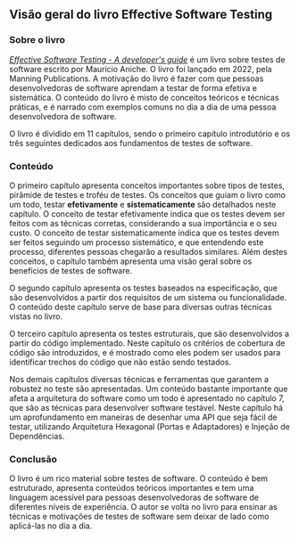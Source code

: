 ## Visão geral do livro Effective Software Testing

### Sobre o livro
[*Effective Software Testing - A developer's guide*](https://www.manning.com/books/effective-software-testing) é um livro sobre testes de software escrito por Maurício Aniche. O livro foi lançado em 2022, pela Manning Publications. A motivação do livro é fazer com que pessoas desenvolvedoras de software aprendam a testar de forma efetiva e sistemática. O conteúdo do livro é misto de conceitos teóricos e técnicas práticas, e é narrado com exemplos comuns no dia a dia de uma pessoa desenvolvedora de software.

O livro é dividido em 11 capítulos, sendo o primeiro capítulo introdutório e os três seguintes dedicados aos fundamentos de testes de software.

### Conteúdo

O primeiro capítulo apresenta conceitos importantes sobre tipos de testes, pirâmide de testes e troféu de testes. Os conceitos que guiam o livro como um todo, testar **efetivamente** e **sistematicamente** são detalhados neste capítulo. O conceito de testar efetivamente indica que os testes devem ser feitos com as técnicas corretas, considerando a sua importância e o seu custo. O conceito de testar sistematicamente indica que os testes devem ser feitos seguindo um processo sistemático, e que entendendo este processo, diferentes pessoas chegarão a resultados similares. Além destes conceitos, o capítulo também apresenta uma visão geral sobre os benefícios de testes de software.

O segundo capítulo apresenta os testes baseados na especificação, que são desenvolvidos a partir dos requisitos de um sistema ou funcionalidade. O conteúdo deste capítulo serve de base para diversas outras técnicas vistas no livro. 

O terceiro capítulo apresenta os testes estruturais, que são desenvolvidos a partir do código implementado. Neste capítulo os critérios de cobertura de código são introduzidos, e é mostrado como eles podem ser usados para identificar trechos do código que não estão sendo testados. 

Nos demais capítulos diversas técnicas e ferramentas que garantem a robustez no teste são apresentadas. Um conteúdo bastante importante que afeta a arquitetura do software como um todo é apresentado no capítulo 7, que são as técnicas para desenvolver software testável. Neste capítulo há um aprofundamento em maneiras de desenhar uma API que seja fácil de testar, utilizando Arquitetura Hexagonal (Portas e Adaptadores) e Injeção de Dependências.

### Conclusão

O livro é um rico material sobre testes de software. O conteúdo é bem estruturado, apresenta conteúdos teóricos importantes e tem uma linguagem acessível para pessoas desenvolvedoras de software de diferentes níveis de experiência. O autor se volta no livro para ensinar as técnicas e motivações de testes de software sem deixar de lado como aplicá-las no dia a dia.